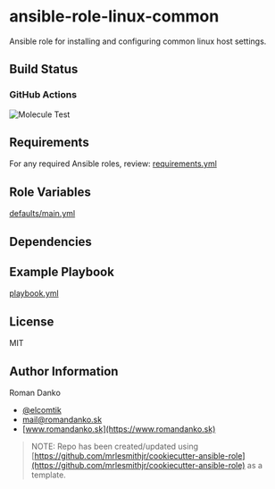 # ansible-role-linux-common

Ansible role for installing and configuring common linux host settings.


## Build Status

### GitHub Actions

![Molecule Test](https://github.com/elcomtik/ansible-role-linux-common/workflows/Molecule%20Test/badge.svg)

## Requirements

For any required Ansible roles, review:
[requirements.yml](requirements.yml)

## Role Variables

[defaults/main.yml](defaults/main.yml)

## Dependencies

## Example Playbook

[playbook.yml](playbook.yml)

## License

MIT

## Author Information

Roman Danko

- [@elcomtik](https://twitter.com/elcomtik)
- [mail@romandanko.sk](mailto:mail@romandanko.sk])
- [www.romandanko.sk](https://www.romandanko.sk)

> NOTE: Repo has been created/updated using [https://github.com/mrlesmithjr/cookiecutter-ansible-role](https://github.com/mrlesmithjr/cookiecutter-ansible-role) as a template.
